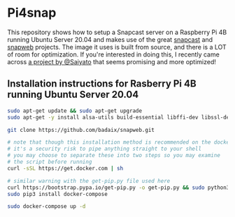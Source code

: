 # Pi4snap

This repository shows how to setup a Snapcast server on a Raspberry Pi 4B running Ubuntu Server 20.04 and makes use of the great [snapcast](https://github.com/badaix/snapcast) and [snapweb](https://github.com/badaix/snapweb) projects. The image it uses is built from source, and there is a LOT of room for optimization. If you're interested in doing this, I recently came across [a project by @Saiyato](https://github.com/Saiyato/snapserver_docker) that seems promising and more optimized!

## Installation instructions for Rasberry Pi 4B running Ubuntu Server 20.04

```bash
sudo apt-get update && sudo apt-get upgrade
sudo apt-get -y install alsa-utils build-essential libffi-dev libssl-dev python3-dev git

git clone https://github.com/badaix/snapweb.git

# note that though this installation method is recommended on the docker docs
# it's a security risk to pipe anything straight to your shell
# you may choose to separate these into two steps so you may examine
# the script before running
curl -sSL https://get.docker.com | sh

# similar warning with the get-pip.py file used here
curl https://bootstrap.pypa.io/get-pip.py -o get-pip.py && sudo python3 get-pip.py && rm get-pip.py
sudo pip3 install docker-compose

sudo docker-compose up -d
```
